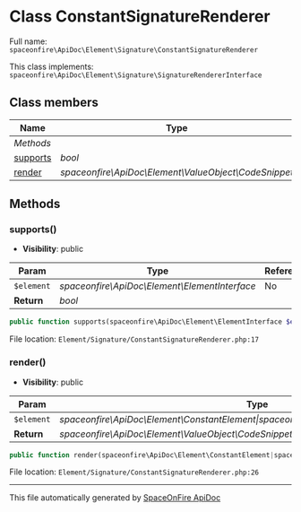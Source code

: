 # Class ConstantSignatureRenderer

Full name: `spaceonfire\ApiDoc\Element\Signature\ConstantSignatureRenderer`

This class implements: `spaceonfire\ApiDoc\Element\Signature\SignatureRendererInterface`

## Class members

| Name                                                                                 | Type                                                 | Summary | Additional                   |
| ------------------------------------------------------------------------------------ | ---------------------------------------------------- | ------- | ---------------------------- |
| _Methods_                                                                            |                                                      |         |                              |
| [supports](#spaceonfire_apidoc_element_signature_constantsignaturerenderer_supports) | _bool_                                               |         | [📢](# "Visibility: public") |
| [render](#spaceonfire_apidoc_element_signature_constantsignaturerenderer_render)     | _spaceonfire\ApiDoc\Element\ValueObject\CodeSnippet_ |         | [📢](# "Visibility: public") |

## Methods

<a name="spaceonfire_apidoc_element_signature_constantsignaturerenderer_supports"></a>

### supports()

-   **Visibility**: public

| Param      | Type                                          | Reference | Description |
| ---------- | --------------------------------------------- | --------- | ----------- |
| `$element` | _spaceonfire\ApiDoc\Element\ElementInterface_ | No        |             |
| **Return** | _bool_                                        |           |             |

```php
public function supports(spaceonfire\ApiDoc\Element\ElementInterface $element): bool
```

File location: `Element/Signature/ConstantSignatureRenderer.php:17`

<a name="spaceonfire_apidoc_element_signature_constantsignaturerenderer_render"></a>

### render()

-   **Visibility**: public

| Param      | Type                                                                                          | Reference | Description |
| ---------- | --------------------------------------------------------------------------------------------- | --------- | ----------- |
| `$element` | _spaceonfire\ApiDoc\Element\ConstantElement&#124;spaceonfire\ApiDoc\Element\ElementInterface_ | No        |             |
| **Return** | _spaceonfire\ApiDoc\Element\ValueObject\CodeSnippet_                                          |           |             |

```php
public function render(spaceonfire\ApiDoc\Element\ConstantElement|spaceonfire\ApiDoc\Element\ElementInterface $element): spaceonfire\ApiDoc\Element\ValueObject\CodeSnippet
```

File location: `Element/Signature/ConstantSignatureRenderer.php:26`

---

This file automatically generated by [SpaceOnFire ApiDoc](https://github.com/spaceonfire/apidoc)
